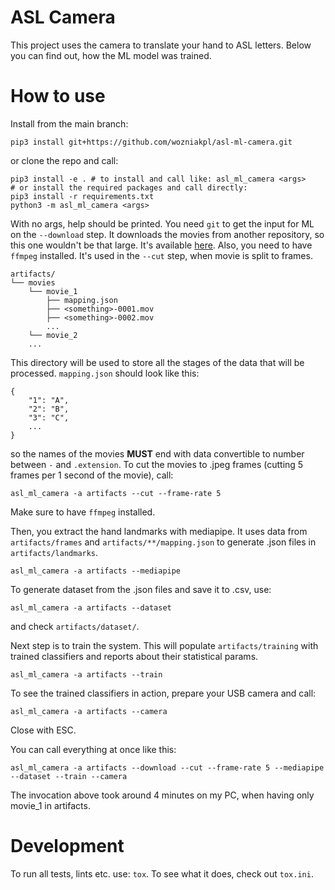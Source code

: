 # ASL Camera

This project uses the camera to translate your hand to ASL letters. Below you can find out, how the ML model was trained.

# How to use

Install from the main branch:

```
pip3 install git+https://github.com/wozniakpl/asl-ml-camera.git
```

or clone the repo and call:

```
pip3 install -e . # to install and call like: asl_ml_camera <args>
# or install the required packages and call directly:
pip3 install -r requirements.txt
python3 -m asl_ml_camera <args>
```

With no args, help should be printed. You need `git` to get the input for ML on the `--download` step. It downloads the movies from another repository, so this one wouldn't be that large. It's available [here](https://github.com/wozniakpl/asl-movies). Also, you need to have `ffmpeg` installed. It's used in the `--cut` step, when movie is split to frames.

```
artifacts/
└── movies
    └── movie_1
        ├── mapping.json
        ├── <something>-0001.mov
        ├── <something>-0002.mov
        ...
    └── movie_2
    ...
```

This directory will be used to store all the stages of the data that will be processed.
`mapping.json` should look like this:

```
{
    "1": "A",
    "2": "B",
    "3": "C",
    ...
}
```

so the names of the movies **MUST** end with data convertible to number between `-` and `.extension`.
To cut the movies to .jpeg frames (cutting 5 frames per 1 second of the movie), call:

```
asl_ml_camera -a artifacts --cut --frame-rate 5
```

Make sure to have `ffmpeg` installed.

Then, you extract the hand landmarks with mediapipe. It uses data from `artifacts/frames` and `artifacts/**/mapping.json` to generate .json files in `artifacts/landmarks`.

```
asl_ml_camera -a artifacts --mediapipe
```

To generate dataset from the .json files and save it to .csv, use:

```
asl_ml_camera -a artifacts --dataset
```

and check `artifacts/dataset/`.

Next step is to train the system. This will populate `artifacts/training` with trained classifiers and reports about their statistical params.

```
asl_ml_camera -a artifacts --train
```

To see the trained classifiers in action, prepare your USB camera and call:

```
asl_ml_camera -a artifacts --camera
```

Close with ESC.

You can call everything at once like this:

```
asl_ml_camera -a artifacts --download --cut --frame-rate 5 --mediapipe --dataset --train --camera
```

The invocation above took around 4 minutes on my PC, when having only movie_1 in artifacts.

# Development

To run all tests, lints etc. use: `tox`. To see what it does, check out `tox.ini`.
